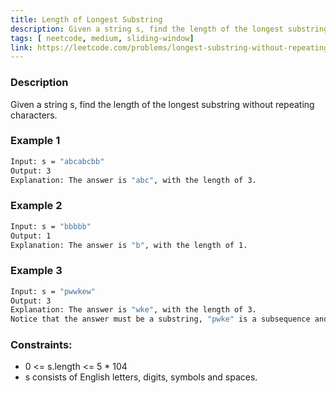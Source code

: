 ```yaml
---
title: Length of Longest Substring
description: Given a string s, find the length of the longest substring without repeating characters.
tags: [ neetcode, medium, sliding-window]
link: https://leetcode.com/problems/longest-substring-without-repeating-characters/
---
```


### Description

Given a string s, find the length of the longest substring without repeating characters.

### Example 1


```bash
Input: s = "abcabcbb"
Output: 3
Explanation: The answer is "abc", with the length of 3.
```

### Example 2
```bash
Input: s = "bbbbb"
Output: 1
Explanation: The answer is "b", with the length of 1.
```

### Example 3
```bash
Input: s = "pwwkew"
Output: 3
Explanation: The answer is "wke", with the length of 3.
Notice that the answer must be a substring, "pwke" is a subsequence and not a substring.
```


### Constraints:

- 0 <= s.length <= 5 * 104
- s consists of English letters, digits, symbols and spaces.